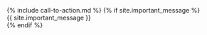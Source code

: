   <div id="push"></div>
</div>
{% include call-to-action.md %}
{% if site.important_message %}
<div class="default-footer">
  {{ site.important_message }}
</div>
{% endif %}

